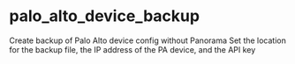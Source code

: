 # palo_alto_device_backup
Create backup of Palo Alto device config without Panorama
Set the location for the backup file, the IP address of the PA device, and the API key
